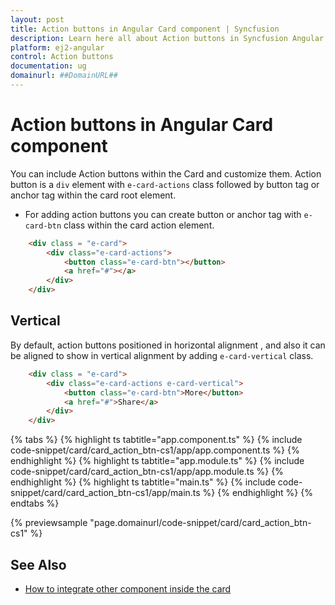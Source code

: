 ```yaml
---
layout: post
title: Action buttons in Angular Card component | Syncfusion
description: Learn here all about Action buttons in Syncfusion Angular Card component of Syncfusion Essential JS 2 and more.
platform: ej2-angular
control: Action buttons 
documentation: ug
domainurl: ##DomainURL##
---
```


# Action buttons in Angular Card component

You can include Action buttons within the Card and customize them. Action button is a `div`
element with `e-card-actions` class followed by button tag or anchor tag within the card root element.

* For adding action buttons you can create button or anchor tag with `e-card-btn` class within the card action element.

```html
    <div class = "e-card">
        <div class="e-card-actions">
            <button class="e-card-btn"></button>
            <a href="#"></a>
        </div>
    </div>
```

## Vertical

By default, action buttons positioned in horizontal alignment , and also it can be aligned to show in vertical alignment by adding
`e-card-vertical` class.

```html
    <div class = "e-card">
        <div class="e-card-actions e-card-vertical">
            <button class="e-card-btn">More</button>
            <a href="#">Share</a>
        </div>
    </div>
```

{% tabs %}
{% highlight ts tabtitle="app.component.ts" %}
{% include code-snippet/card/card_action_btn-cs1/app/app.component.ts %}
{% endhighlight %}
{% highlight ts tabtitle="app.module.ts" %}
{% include code-snippet/card/card_action_btn-cs1/app/app.module.ts %}
{% endhighlight %}
{% highlight ts tabtitle="main.ts" %}
{% include code-snippet/card/card_action_btn-cs1/app/main.ts %}
{% endhighlight %}
{% endtabs %}
  
{% previewsample "page.domainurl/code-snippet/card/card_action_btn-cs1" %}

## See Also

* [How to integrate other component inside the card](./how-to/integrate-other-component-inside-the-card)